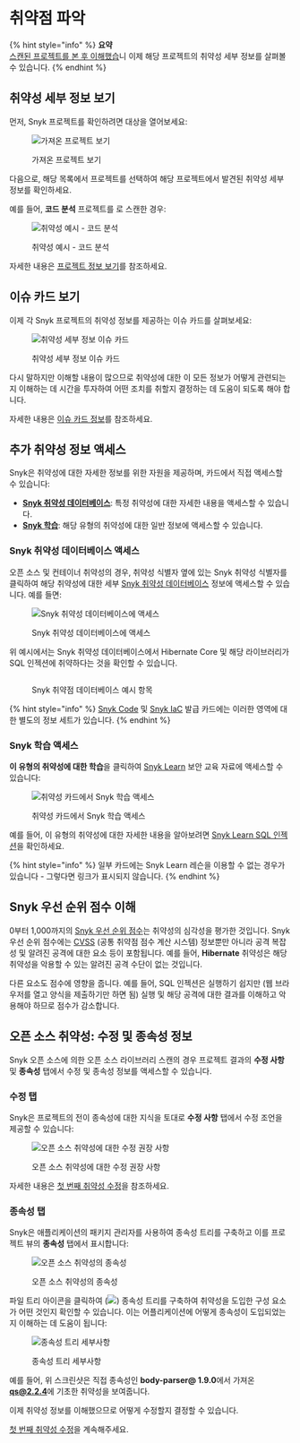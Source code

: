 # 취약점 파악

{% hint style="info" %}
**요약**\
[스캔된 프로젝트를 본 후 이해했습](view-your-first-snyk-projects.md)니 이제 해당 프로젝트의 취약성 세부 정보를 살펴볼 수 있습니다.
{% endhint %}

## **취약성 세부 정보 보기**

먼저, Snyk 프로젝트를 확인하려면 대상을 열어보세요:

<figure><img src="../../.gitbook/assets/image (354).png" alt="가져온 프로젝트 보기"><figcaption><p>가져온 프로젝트 보기</p></figcaption></figure>

다음으로, 해당 목록에서 프로젝트를 선택하여 해당 프로젝트에서 발견된 취약성 세부 정보를 확인하세요.

예를 들어, **코드 분석** 프로젝트를 로 스캔한 경우:

<figure><img src="../../.gitbook/assets/image (149) (1) (1) (2).png" alt="취약성 예시 - 코드 분석"><figcaption><p>취약성 예시 - 코드 분석</p></figcaption></figure>

자세한 내용은 [프로젝트 정보 보기](../../snyk-admin/snyk-projects/project-information.md)를 참조하세요.

## 이슈 카드 보기

이제 각 Snyk 프로젝트의 취약성 정보를 제공하는 이슈 카드를 살펴보세요:

<figure><img src="../../.gitbook/assets/image (101) (2).png" alt="취약성 세부 정보 이슈 카드"><figcaption><p>취약성 세부 정보 이슈 카드</p></figcaption></figure>

다시 말하지만 이해할 내용이 많으므로 취약성에 대한 이 모든 정보가 어떻게 관련되는지 이해하는 데 시간을 투자하여 어떤 조치를 취할지 결정하는 데 도움이 되도록 해야 합니다.

자세한 내용은 [이슈 카드 정보](../../snyk-admin/snyk-projects/issue-card-information.md)를 참조하세요.

## 추가 취약성 정보 액세스

Snyk은 취약성에 대한 자세한 정보를 위한 자원을 제공하며, 카드에서 직접 액세스할 수 있습니다:

* [**Snyk 취약성 데이터베이스**](../../scan-with-snyk/snyk-open-source/manage-vulnerabilities/snyk-vulnerability-database.md): 특정 취약성에 대한 자세한 내용을 액세스할 수 있습니다.
* [**Snyk 학습**](../../getting-started/snyk-learn/): 해당 유형의 취약성에 대한 일반 정보에 액세스할 수 있습니다.

### Snyk 취약성 데이터베이스 액세스

오픈 소스 및 컨테이너 취약성의 경우, 취약성 식별자 옆에 있는 Snyk 취약성 식별자를 클릭하여 해당 취약성에 대한 세부 [Snyk 취약성 데이터베이스](../../scan-with-snyk/snyk-open-source/manage-vulnerabilities/snyk-vulnerability-database.md) 정보에 액세스할 수 있습니다. 예를 들면:

<figure><img src="https://docs.snyk.io/~gitbook/image?url=https%3A%2F%2F2533899886-files.gitbook.io%2F%7E%2Ffiles%2Fv0%2Fb%2Fgitbook-x-prod.appspot.com%2Fo%2Fspaces%252F-MdwVZ6HOZriajCf5nXH%252Fuploads%252FAqaPY3eauZpcQ02Rcye7%252Fimage.png%3Falt%3Dmedia%26token%3D79355b4a-e8d8-4bff-b629-58d23c906952&#x26;width=768&#x26;dpr=1&#x26;quality=100&#x26;sign=b5a32e9d&#x26;sv=2" alt="Snyk 취약성 데이터베이스에 액세스"><figcaption><p>Snyk 취약성 데이터베이스에 액세스</p></figcaption></figure>

위 예시에서는 Snyk 취약성 데이터베이스에서 Hibernate Core 및 해당 라이브러리가 SQL 인젝션에 취약하다는 것을 확인할 수 있습니다.

<figure><img src="https://docs.snyk.io/~gitbook/image?url=https%3A%2F%2F2533899886-files.gitbook.io%2F%7E%2Ffiles%2Fv0%2Fb%2Fgitbook-x-prod.appspot.com%2Fo%2Fspaces%252F-MdwVZ6HOZriajCf5nXH%252Fuploads%252Fgit-blob-b4bd2161ca3811f4d9a0d5d02e0b3bf4197f8b8b%252Fimage%2520%28149%29%2520%281%29%2520%281%29%2520%281%29%2520%281%29%2520%281%29%2520%281%29%2520%281%29%2520%281%29%2520%281%29%2520%282%29.png%3Falt%3Dmedia&#x26;width=768&#x26;dpr=1&#x26;quality=100&#x26;sign=10a3cdec&#x26;sv=2" alt=""><figcaption><p>Snyk 취약점 데이터베이스 예시 항목</p></figcaption></figure>

{% hint style="info" %}
[Snyk Code](https://docs.snyk.io/scan-with-snyk/snyk-code) 및 [Snyk IaC](https://docs.snyk.io/scan-with-snyk/snyk-iac/scan-your-iac-source-code) 발급 카드에는 이러한 영역에 대한 별도의 정보 세트가 있습니다.
{% endhint %}

### Snyk 학습 액세스

**이 유형의 취약성에 대한 학습**을 클릭하여 [Snyk Learn](https://learn.snyk.io/) 보안 교육 자료에 액세스할 수 있습니다:

<figure><img src="../../.gitbook/assets/image (119) (1).png" alt="취약성 카드에서 Snyk 학습 액세스"><figcaption><p>취약성 카드에서 Snyk 학습 액세스</p></figcaption></figure>

예를 들어, 이 유형의 취약성에 대한 자세한 내용을 알아보려면 [Snyk Learn SQL 인젝션](https://learn.snyk.io/lessons/sql-injection/javascript/)을 확인하세요.

{% hint style="info" %}
일부 카드에는 Snyk Learn 레슨을 이용할 수 없는 경우가 있습니다 - 그렇다면 링크가 표시되지 않습니다.
{% endhint %}

## Snyk 우선 순위 점수 이해

0부터 1,000까지의 [Snyk 우선 순위 점수](../../manage-risk/prioritize-issues-for-fixing/priority-score.md)는 취약성의 심각성을 평가한 것입니다. Snyk 우선 순위 점수에는 [CVSS](https://www.first.org/cvss/calculator/3.1) (공통 취약점 점수 계산 시스템) 정보뿐만 아니라 공격 복잡성 및 알려진 공격에 대한 요소 등이 포함됩니다. 예를 들어, **Hibernate** 취약성은 해당 취약성을 악용할 수 있는 알려진 공격 수단이 없는 것입니다.

다른 요소도 점수에 영향을 줍니다. 예를 들어, SQL 인젝션은 실행하기 쉽지만 (웹 브라우저를 열고 양식을 제출하기만 하면 됨) 실행 및 해당 공격에 대한 결과를 이해하고 악용해야 하므로 점수가 감소합니다.

## 오픈 소스 취약성: 수정 및 종속성 정보

Snyk 오픈 소스에 의한 오픈 소스 라이브러리 스캔의 경우 프로젝트 결과의 **수정 사항** 및 **종속성** 탭에서 수정 및 종속성 정보를 액세스할 수 있습니다.

### 수정 탭

Snyk은 프로젝트의 전이 종속성에 대한 지식을 토대로 **수정 사항** 탭에서 수정 조언을 제공할 수 있습니다:

<figure><img src="../../.gitbook/assets/Screenshot 2021-10-19 at 11.57.07.png" alt="오픈 소스 취약성에 대한 수정 권장 사항"><figcaption><p>오픈 소스 취약성에 대한 수정 권장 사항</p></figcaption></figure>

자세한 내용은 [첫 번째 취약성 수정](fix-your-first-vulnerability.md)을 참조하세요.

### 종속성 탭

Snyk은 애플리케이션의 패키지 관리자를 사용하여 종속성 트리를 구축하고 이를 프로젝트 뷰의 **종속성** 탭에서 표시합니다:

<figure><img src="../../.gitbook/assets/image (119) (1) (1).png" alt="오픈 소스 취약성의 종속성"><figcaption><p>오픈 소스 취약성의 종속성</p></figcaption></figure>

파일 트리 아이콘을 클릭하여 (![](<../../.gitbook/assets/image (201) (1) (1) (1) (1) (1) (1) (2).png>)) 종속성 트리를 구축하여 취약성을 도입한 구성 요소가 어떤 것인지 확인할 수 있습니다. 이는 어플리케이션에 어떻게 종속성이 도입되었는지 이해하는 데 도움이 됩니다:

<figure><img src="../../.gitbook/assets/image23 (1) (1).png" alt="종속성 트리 세부사항"><figcaption><p>종속성 트리 세부사항</p></figcaption></figure>

예를 들어, 위 스크린샷은 직접 종속성인 **body-parser@ 1.9.0**에서 가져온 **qs@2.2.4**에 기초한 취약성을 보여줍니다.

이제 취약성 정보를 이해했으므로 어떻게 수정할지 결정할 수 있습니다.

[첫 번째 취약성 수정](fix-your-first-vulnerability.md)을 계속해주세요.
